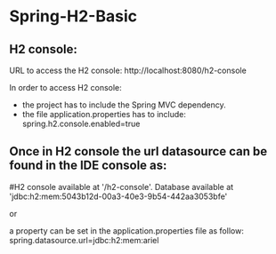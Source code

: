 # Spring-H2-Basic


H2 console:
-----------

URL to access the H2 console: http://localhost:8080/h2-console

In order to access H2 console:

- the project has to include the Spring MVC dependency.
- the file application.properties has to include: spring.h2.console.enabled=true

Once in H2 console the url datasource can be found in the IDE console as:
-------------------------------------------------------------------------

  #H2 console available at '/h2-console'. Database available at 'jdbc:h2:mem:5043b12d-00a3-40e3-9b54-442aa3053bfe'
  
  or
  
  a property can be set in the application.properties file as follow: spring.datasource.url=jdbc:h2:mem:ariel
  
  
